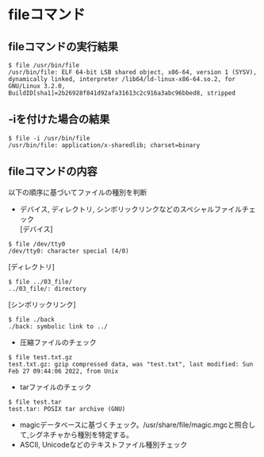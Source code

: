 # fileコマンド

## fileコマンドの実行結果
```console
$ file /usr/bin/file
/usr/bin/file: ELF 64-bit LSB shared object, x86-64, version 1 (SYSV), dynamically linked, interpreter /lib64/ld-linux-x86-64.so.2, for GNU/Linux 3.2.0, BuildID[sha1]=2b26928f841d92afa31613c2c916a3abc96bbed8, stripped
```

## -iを付けた場合の結果
```console
$ file -i /usr/bin/file
/usr/bin/file: application/x-sharedlib; charset=binary
```

## fileコマンドの内容
以下の順序に基づいてファイルの種別を判断
- デバイス, ディレクトリ, シンボリックリンクなどのスペシャルファイルチェック  
\[デバイス\]
```console
$ file /dev/tty0
/dev/tty0: character special (4/0)
```
\[ディレクトリ\]
```console
$ file ../03_file/
../03_file/: directory
```
\[シンボリックリンク\]
```console
$ file ./back
./back: symbolic link to ../
```
- 圧縮ファイルのチェック
```console
$ file test.txt.gz 
test.txt.gz: gzip compressed data, was "test.txt", last modified: Sun Feb 27 09:44:06 2022, from Unix
```
- tarファイルのチェック
```console
$ file test.tar
test.tar: POSIX tar archive (GNU)
```
- magicデータベースに基づくチェック。/usr/share/file/magic.mgcと照合して,シグネチャから種別を特定する。
- ASCII, Unicodeなどのテキストファイル種別チェック
